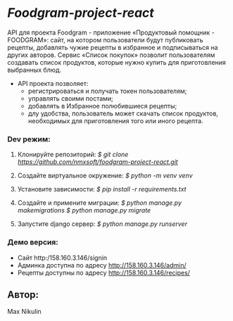 # ***Foodgram-project-react***

API для проекта Foodgram - приложение «Продуктовый помощник - FOODGRAM»: сайт, на котором пользователи будут публиковать рецепты, добавлять чужие рецепты в избранное и подписываться на других авторов. Сервис «Список покупок» позволит пользователям создавать список продуктов, которые нужно купить для приготовления выбранных блюд. 
- API проекта позволяет: 
    - регистрироваться и получать токен пользователям;
    - управлять своими постами;
    - добавлять в Избранное полюбившиеся рецепты;
    - длу удобства, пользователь может скачать список продуктов, необходимых для приготовления того или иного рецепта.

### Dev режим:
1. Клонируйте репозиторий:
    *$ git clone https://github.com/nmxsoft/foodgram-project-react.git*
 
2. Создайте виртуальное окружение:
    *$ python -m venv venv*
 
3. Установите зависимости:
    *$ pip install -r requirements.txt*

4. Создайте и примените миграции:
    *$ python manage.py makemigrations*
    *$ python manage.py migrate*

5. Запустите django сервер:
    *$ python manage.py runserver*

### Демо версия:
   - Сайт http:/158.160.3.146/signin
   - Админка доступна по адресу http://158.160.3.146/admin/
   - Рецепты доступны по адресу http://158.160.3.146/recipes/

## **Автор:**
Max Nikulin

